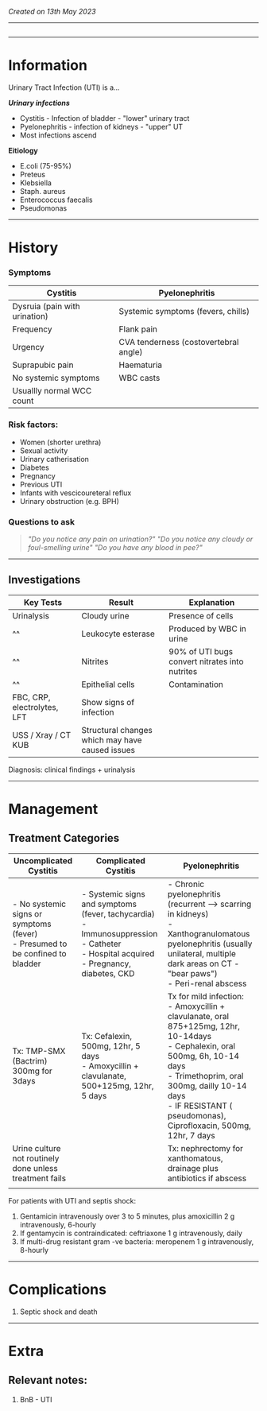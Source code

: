 *Created on 13th May 2023*

---
```toc
```
---

# Information
Urinary Tract Infection (UTI) is a... 

***Urinary infections***
- Cystitis - Infection of bladder - "lower" urinary tract
- Pyelonephritis - infection of kidneys - "upper" UT
- Most infections ascend 

**Eitiology**
- E.coli (75-95%)
- Preteus 
- Klebsiella
- Staph. aureus
- Enterococcus faecalis
- Pseudomonas

--- 
# History
### Symptoms
| Cystitis                      | Pyelonephritis                     |
| ----------------------------- | ---------------------------------- |
| Dysruia (pain with urination) | Systemic symptoms (fevers, chills) |
| Frequency                     | Flank pain                         |
| Urgency                       | CVA tenderness  (costovertebral angle)                   |
| Suprapubic pain               | Haematuria                         |
| No systemic symptoms          |  WBC casts                                  |
| Usuallly normal WCC count     |                                    |

### Risk factors:
- Women (shorter urethra)
- Sexual activity
- Urinary catherisation
- Diabetes
- Pregnancy
- Previous UTI
- Infants with vescicoureteral reflux
- Urinary obstruction (e.g. BPH)

### Questions to ask
>*"Do you notice any pain on urination?"*
>*"Do you notice any cloudy or foul-smelling urine"
>"Do you have any blood in pee?"*

---

## Investigations
| Key Tests                   | Result                                          | Explanation                                    |
| --------------------------- | ----------------------------------------------- | ---------------------------------------------- |
| Urinalysis                  | Cloudy urine                                    | Presence of cells                              |
| ^^                          | Leukocyte esterase                              | Produced by WBC in urine                       |
| ^^                          | Nitrites                                        | 90% of UTI bugs convert nitrates into nutrites |
| ^^                          | Epithelial cells                                | Contamination                                  |
| FBC, CRP, electrolytes, LFT | Show signs of infection                         |                                                |
| USS / Xray / CT KUB        | Structural changes which may have caused issues |                                                |

Diagnosis: clinical findings + urinalysis

---

# Management
## Treatment Categories

| Uncomplicated Cystitis                                                           | Complicated Cystitis                                                                                                                          | Pyelonephritis                                                                                                                                                                                                                                           |
| -------------------------------------------------------------------------------- | --------------------------------------------------------------------------------------------------------------------------------------------- | -------------------------------------------------------------------------------------------------------------------------------------------------------------------------------------------------------------------------------------------------------- |
| - No systemic signs or symptoms (fever)<br> - Presumed to be confined to bladder | - Systemic signs and symptoms (fever, tachycardia)<br>- Immunosuppression<br>- Catheter<br>- Hospital acquired <br>- Pregnancy, diabetes, CKD | - Chronic pyelonephritis (recurrent --> scarring in kidneys) <br>- Xanthogranulomatous pyelonephritis (usually unilateral, multiple dark areas on CT - "bear paws")<br>- Peri-renal abscess                                                              |
| Tx: TMP-SMX (Bactrim) 300mg for 3days                                            | Tx:   Cefalexin, 500mg, 12hr, 5 days<br>-  Amoxycillin + clavulanate, 500+125mg, 12hr, 5 days                                                 | Tx for mild infection:<br>- Amoxycillin + clavulanate, oral 875+125mg, 12hr, 10-14days<br>- Cephalexin, oral 500mg, 6h, 10-14 days<br>- Trimethoprim, oral 300mg, dailly 10-14 days <br>- IF RESISTANT ( pseudomonas), Ciprofloxacin, 500mg, 12hr, 7 days |
| Urine culture not routinely done unless treatment fails                          |                                                                                                                                               | Tx: nephrectomy for xanthomatous, drainage plus antibiotics if abscess                                                                                                                                                                                   |
|                                                                                  |                                                                                                                                               |                                                                                                                                                                                                                                                          |

For patients with UTI and septis shock:
1. Gentamicin intravenously over 3 to 5 minutes, plus amoxicillin 2 g intravenously, 6-hourly
2. If gentamycin is contraindicated: ceftriaxone 1 g intravenously, daily
3. If multi-drug resistant gram -ve bacteria: meropenem 1 g intravenously, 8-hourly

---

# Complications
1. Septic shock and death

---

# Extra
## Relevant notes:
1. BnB - UTI